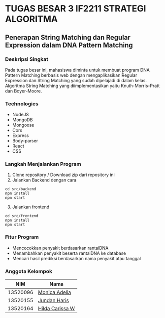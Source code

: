 # TUGAS BESAR 3 IF2211 STRATEGI ALGORITMA
## Penerapan String Matching dan Regular Expression dalam DNA Pattern Matching

### Deskripsi Singkat
 Pada tugas besar ini, mahasiswa diminta untuk membuat program DNA
 Pattern Matching berbasis web dengan mengaplikasikan Regular Expression
 dan String Matching yang sudah dipelajadi di dalam kelas. Algoritma String
 Matching yang diimplementasikan yaitu Knuth-Morris-Pratt dan Boyer-Moore.

### Technologies
* NodeJS
* MongoDB
* Mongoose
* Cors
* Express
* Body-parser
* React
* CSS

### Langkah Menjalankan Program
1. Clone repository / Download zip dari repository ini
2. Jalankan Backend dengan cara 
``` 
cd src/backend
npm install
npm start
```
3. Jalankan frontend
``` 
cd src/frontend
npm install
npm start 
```

### Fitur Program
* Mencocokkan penyakit berdasarkan rantaiDNA
* Menambahkan penyakit beserta rantaiDNA ke database
* Mencari hasil prediksi berdasarkan nama penyakit atau tanggal

### Anggota Kelompok

| NIM | Nama |
| --- | --- |
| 13520096 | [Monica Adelia](https://github.com/adeliaaaa) |
| 13520155 | [Jundan Haris](https://github.com/jundanha) |
| 13520164 | [Hilda Carissa W](https://github.com/hcarissa)|

